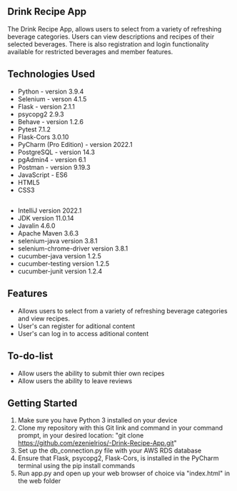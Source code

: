 ## Drink Recipe App

The Drink Recipe App, allows users to select from a variety of refreshing beverage categories. Users can view descriptions and recipes of their selected beverages. There is also registration and login functionality available for restricted beverages and member features.

## Technologies Used
- Python - version 3.9.4
- Selenium - verson 4.1.5
- Flask - version 2.1.1
- psycopg2 2.9.3
- Behave - version 1.2.6
- Pytest 7.1.2
- Flask-Cors 3.0.10
- PyCharm (Pro Edition) - version 2022.1
- PostgreSQL - version 14.3
- pgAdmin4 - version 6.1
- Postman - version 9.19.3
- JavaScript - ES6
- HTML5
- CSS3
##
- IntelliJ version 2022.1
- JDK version 11.0.14
- Javalin 4.6.0
- Apache Maven 3.6.3
- selenium-java version 3.8.1
- selenium-chrome-driver version 3.8.1 
- cucumber-java version 1.2.5
- cucumber-testing version 1.2.5
- cucumber-junit version 1.2.4

## Features
- Allows users to select from a variety of refreshing beverage categories and view recipes.
- User's can register for aditional content
- User's can log in to access aditional content

## To-do-list
- Allow users the ability to submit thier own recipes
- Allow users the ability to leave reviews 

## Getting Started
1. Make sure you have Python 3 installed on your device
2. Clone my repository with this Git link and command in your command prompt, in your desired location: "git clone https://github.com/ezenielrios/-Drink-Recipe-App.git"
3. Set up the db_connection.py file with your AWS RDS database
4. Ensure that Flask, psycopg2, Flask-Cors, is installed in the PyCharm terminal using the pip install commands
5. Run app.py and open up your web browser of choice via "index.html" in the web folder
